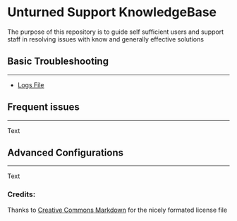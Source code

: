 # Unturned Support KnowledgeBase
The purpose of this repository is to guide self sufficient users and support staff in resolving issues with know and generally effective solutions

## Basic Troubleshooting
---
* [Logs File](LogFiles.md)

## Frequent issues
---
Text

## Advanced Configurations
---
Text

### Credits:
Thanks to [Creative Commons Markdown](https://github.com/idleberg/Creative-Commons-Markdown) for the nicely formated license file
